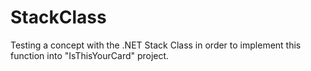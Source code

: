 # StackClass
Testing a concept with the .NET Stack Class in order to implement this function into "IsThisYourCard" project.
